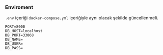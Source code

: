 ### Enviroment

`.env` içeriği `docker-compose.yml` içeriğiyle aynı olacak şekilde güncellenmeli.

```
PORT=8000
DB_HOST=localhost
DB_PORT=33060
DB_NAME=
DB_USER=
DB_PASS=
```

